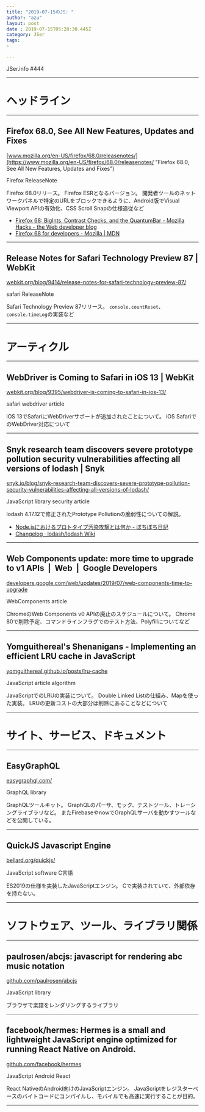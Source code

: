 ```yaml
---
title: "2019-07-15のJS: "
author: "azu"
layout: post
date : 2019-07-15T05:28:30.445Z
category: JSer
tags:
-

---
```


JSer.info #444

----

<h1 class="site-genre">ヘッドライン</h1>

----

## Firefox 68.0, See All New Features, Updates and Fixes
[www.mozilla.org/en-US/firefox/68.0/releasenotes/](https://www.mozilla.org/en-US/firefox/68.0/releasenotes/ "Firefox 68.0, See All New Features, Updates and Fixes")
<p class="jser-tags jser-tag-icon"><span class="jser-tag">Firefox</span> <span class="jser-tag">ReleaseNote</span></p>

Firefox 68.0リリース。
Firefox ESRとなるバージョン。
開発者ツールのネットワークパネルで特定のURLをブロックできるように、Android版でVisual Viewport APIの有効化、CSS Scroll Snapの仕様追従など

- [Firefox 68: BigInts, Contrast Checks, and the QuantumBar - Mozilla Hacks - the Web developer blog](https://hacks.mozilla.org/2019/07/firefox-68-bigints-contrast-checks-and-the-quantumbar/ "Firefox 68: BigInts, Contrast Checks, and the QuantumBar - Mozilla Hacks - the Web developer blog")
- [Firefox 68 for developers - Mozilla | MDN](https://developer.mozilla.org/en-US/docs/Mozilla/Firefox/Releases/68 "Firefox 68 for developers - Mozilla | MDN")

----

## Release Notes for Safari Technology Preview 87 | WebKit
[webkit.org/blog/9414/release-notes-for-safari-technology-preview-87/](https://webkit.org/blog/9414/release-notes-for-safari-technology-preview-87/ "Release Notes for Safari Technology Preview 87 | WebKit")
<p class="jser-tags jser-tag-icon"><span class="jser-tag">safari</span> <span class="jser-tag">ReleaseNote</span></p>

Safari Technology Preview 87リリース。
`console.countReset`、`console.timeLog`の実装など


----
<h1 class="site-genre">アーティクル</h1>

----

## WebDriver is Coming to Safari in iOS 13 | WebKit
[webkit.org/blog/9395/webdriver-is-coming-to-safari-in-ios-13/](https://webkit.org/blog/9395/webdriver-is-coming-to-safari-in-ios-13/ "WebDriver is Coming to Safari in iOS 13 | WebKit")
<p class="jser-tags jser-tag-icon"><span class="jser-tag">safari</span> <span class="jser-tag">webdriver</span> <span class="jser-tag">article</span></p>

iOS 13でSafariにWebDriverサポートが追加されたことについて。
iOS SafariでのWebDriver対応について


----

## Snyk research team discovers severe prototype pollution security vulnerabilities affecting all versions of lodash | Snyk
[snyk.io/blog/snyk-research-team-discovers-severe-prototype-pollution-security-vulnerabilities-affecting-all-versions-of-lodash/](https://snyk.io/blog/snyk-research-team-discovers-severe-prototype-pollution-security-vulnerabilities-affecting-all-versions-of-lodash/ "Snyk research team discovers severe prototype pollution security vulnerabilities affecting all versions of lodash | Snyk")
<p class="jser-tags jser-tag-icon"><span class="jser-tag">JavaScript</span> <span class="jser-tag">library</span> <span class="jser-tag">security</span> <span class="jser-tag">article</span></p>

lodash 4.17.12で修正されたPrototype Pollutionの脆弱性についての解説。

- [Node.jsにおけるプロトタイプ汚染攻撃とは何か - ぼちぼち日記](https://jovi0608.hatenablog.com/entry/2018/10/19/083725 "Node.jsにおけるプロトタイプ汚染攻撃とは何か - ぼちぼち日記")
- [Changelog · lodash/lodash Wiki](https://github.com/lodash/lodash/wiki/Changelog#v41712 "Changelog · lodash/lodash Wiki")

----

## Web Components update: more time to upgrade to v1 APIs  |  Web  |  Google Developers
[developers.google.com/web/updates/2019/07/web-components-time-to-upgrade](https://developers.google.com/web/updates/2019/07/web-components-time-to-upgrade "Web Components update: more time to upgrade to v1 APIs  |  Web  |  Google Developers")
<p class="jser-tags jser-tag-icon"><span class="jser-tag">WebComponents</span> <span class="jser-tag">article</span></p>

ChromeのWeb Components v0 APIの廃止のスケジュールについて。
Chrome 80で削除予定、コマンドラインフラグでのテスト方法、Polyfillについてなど


----

## Yomguithereal's Shenanigans - Implementing an efficient LRU cache in JavaScript
[yomguithereal.github.io/posts/lru-cache](https://yomguithereal.github.io/posts/lru-cache "Yomguithereal's Shenanigans - Implementing an efficient LRU cache in JavaScript")
<p class="jser-tags jser-tag-icon"><span class="jser-tag">JavaScript</span> <span class="jser-tag">article</span> <span class="jser-tag">algorithm</span></p>

JavaScriptでのLRUの実装について。
Double Linked Listの仕組み、Mapを使った実装。
LRUの更新コストの大部分は削除にあることなどについて


----
<h1 class="site-genre">サイト、サービス、ドキュメント</h1>

----

## EasyGraphQL
[easygraphql.com/](https://easygraphql.com/ "EasyGraphQL")
<p class="jser-tags jser-tag-icon"><span class="jser-tag">GraphQL</span> <span class="jser-tag">library</span></p>

GraphQLツールキット。
GraphQLのパーサ、モック、テストツール、トレーシングライブラリなど。
またFirebaseやnowでGraphQLサーバを動かすツールなどを公開している。


----

## QuickJS Javascript Engine
[bellard.org/quickjs/](https://bellard.org/quickjs/ "QuickJS Javascript Engine")
<p class="jser-tags jser-tag-icon"><span class="jser-tag">JavaScript</span> <span class="jser-tag">software</span> <span class="jser-tag">C言語</span></p>

ES2019の仕様を実装したJavaScriptエンジン。
Cで実装されていて、外部依存を持たない。


----
<h1 class="site-genre">ソフトウェア、ツール、ライブラリ関係</h1>

----

## paulrosen/abcjs: javascript for rendering abc music notation
[github.com/paulrosen/abcjs](https://github.com/paulrosen/abcjs "paulrosen/abcjs: javascript for rendering abc music notation")
<p class="jser-tags jser-tag-icon"><span class="jser-tag">JavaScript</span> <span class="jser-tag">library</span></p>

ブラウザで楽譜をレンダリングするライブラリ


----

## facebook/hermes: Hermes is a small and lightweight JavaScript engine optimized for running React Native on Android.
[github.com/facebook/hermes](https://github.com/facebook/hermes "facebook/hermes: Hermes is a small and lightweight JavaScript engine optimized for running React Native on Android.")
<p class="jser-tags jser-tag-icon"><span class="jser-tag">JavaScript</span> <span class="jser-tag">Android</span> <span class="jser-tag">React</span></p>

React NativeのAndroid向けのJavaScriptエンジン。
JavaScriptをレジスターベースのバイトコードにコンパイルし、モバイルでも高速に実行することが目的。


----
